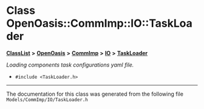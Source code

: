 

# Class OpenOasis::CommImp::IO::TaskLoader



[**ClassList**](annotated.md) **>** [**OpenOasis**](namespace_open_oasis.md) **>** [**CommImp**](namespace_open_oasis_1_1_comm_imp.md) **>** [**IO**](namespace_open_oasis_1_1_comm_imp_1_1_i_o.md) **>** [**TaskLoader**](class_open_oasis_1_1_comm_imp_1_1_i_o_1_1_task_loader.md)



_Loading components task configurations yaml file._ 

* `#include <TaskLoader.h>`


































































------------------------------
The documentation for this class was generated from the following file `Models/CommImp/IO/TaskLoader.h`

